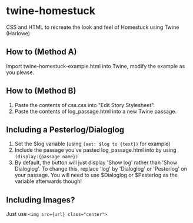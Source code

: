 # twine-homestuck
CSS and HTML to recreate the look and feel of Homestuck using Twine (Harlowe)
## How to (Method A)
Import twine-homestuck-example.html into Twine, modify the example as you please.
## How to (Method B)
1. Paste the contents of css.css into "Edit Story Stylesheet".
1. Paste the contents of log_passage.html into a new Twine passage.
## Including a Pesterlog/Dialoglog
1. Set the $log variable (using `(set: $log to {text})` for example)
1. Include the passage you've pasted log_passage.html into by using `(display:{passage name})`
1. By default, the button will just display 'Show log' rather than 'Show Dialoglog'. To change this, replace 'log' by 'Dialoglog' or 'Pesterlog' on your passage. You will need to use $Dialoglog or $Pesterlog as the variable afterwards though!
## Including Images?
Just use `<img src={url} class="center">`. 
